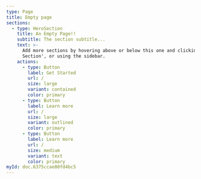 ```yaml
---
type: Page
title: Empty page
sections:
  - type: HeroSection
    title: An Empty Page!!
    subtitle: The section subtitle...
    text: >-
      Add more sections by hovering above or below this one and clicking '+ Add
      Section', or using the sidebar.
    actions:
      - type: Button
        label: Get Started
        url: /
        size: large
        variant: contained
        color: primary
      - type: Button
        label: Learn more
        url: /
        size: large
        variant: outlined
        color: primary
      - type: Button
        label: Learn more
        url: /
        size: medium
        variant: text
        color: primary
myId: doc.6375ccae80fd4bc5
---
```

